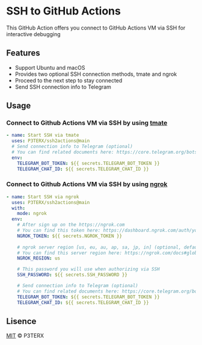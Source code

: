 # SSH to GitHub Actions

This GitHub Action offers you connect to GitHub Actions VM via SSH for interactive debugging

## Features

- Support Ubuntu and macOS
- Provides two optional SSH connection methods, tmate and ngrok
- Proceed to the next step to stay connected
- Send SSH connection info to Telegram

## Usage

### Connect to Github Actions VM via SSH by using [tmate](https://tmate.io)

```yaml
- name: Start SSH via tmate
  uses: P3TERX/ssh2actions@main
  # Send connection info to Telegram (optional)
  # You can find related documents here: https://core.telegram.org/bots
  env:
    TELEGRAM_BOT_TOKEN: ${{ secrets.TELEGRAM_BOT_TOKEN }}
    TELEGRAM_CHAT_ID: ${{ secrets.TELEGRAM_CHAT_ID }}
```

### Connect to Github Actions VM via SSH by using [ngrok](https://ngrok.com)

```yaml
- name: Start SSH via ngrok
  uses: P3TERX/ssh2actions@main
  with:
    mode: ngrok
  env:
    # After sign up on the https://ngrok.com
    # You can find this token here: https://dashboard.ngrok.com/auth/your-authtoken
    NGROK_TOKEN: ${{ secrets.NGROK_TOKEN }}
    
    # ngrok server region [us, eu, au, ap, sa, jp, in] (optional, default: us)
    # You can find this server region here: https://ngrok.com/docs#global-locations
    NGROK_REGION: us

    # This password you will use when authorizing via SSH
    SSH_PASSWORD: ${{ secrets.SSH_PASSWORD }}

    # Send connection info to Telegram (optional)
    # You can find related documents here: https://core.telegram.org/bots
    TELEGRAM_BOT_TOKEN: ${{ secrets.TELEGRAM_BOT_TOKEN }}
    TELEGRAM_CHAT_ID: ${{ secrets.TELEGRAM_CHAT_ID }}
```

## Lisence

[MIT](https://github.com/Fangsongs/svactions/blob/main/LICENSE) © P3TERX
